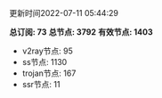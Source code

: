 更新时间2022-07-11 05:44:29

**总订阅: 73**
**总节点: 3792**
**有效节点: 1403**
- v2ray节点: 95
- ss节点: 1130
- trojan节点: 167
- ssr节点: 11
